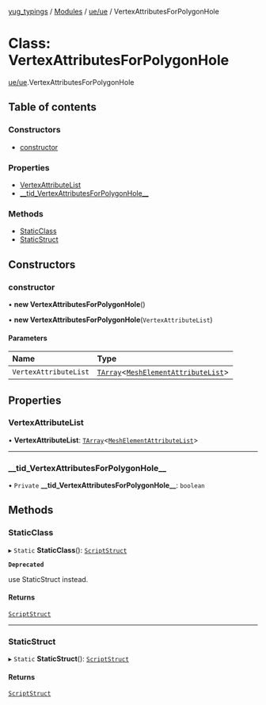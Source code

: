 [yug_typings](../README.md) / [Modules](../modules.md) / [ue/ue](../modules/ue_ue.md) / VertexAttributesForPolygonHole

# Class: VertexAttributesForPolygonHole

[ue/ue](../modules/ue_ue.md).VertexAttributesForPolygonHole

## Table of contents

### Constructors

- [constructor](ue_ue.VertexAttributesForPolygonHole.md#constructor)

### Properties

- [VertexAttributeList](ue_ue.VertexAttributesForPolygonHole.md#vertexattributelist)
- [\_\_tid\_VertexAttributesForPolygonHole\_\_](ue_ue.VertexAttributesForPolygonHole.md#__tid_vertexattributesforpolygonhole__)

### Methods

- [StaticClass](ue_ue.VertexAttributesForPolygonHole.md#staticclass)
- [StaticStruct](ue_ue.VertexAttributesForPolygonHole.md#staticstruct)

## Constructors

### constructor

• **new VertexAttributesForPolygonHole**()

• **new VertexAttributesForPolygonHole**(`VertexAttributeList`)

#### Parameters

| Name | Type |
| :------ | :------ |
| `VertexAttributeList` | [`TArray`](../interfaces/ue_puerts.TArray.md)<[`MeshElementAttributeList`](ue_ue.MeshElementAttributeList.md)\> |

## Properties

### VertexAttributeList

• **VertexAttributeList**: [`TArray`](../interfaces/ue_puerts.TArray.md)<[`MeshElementAttributeList`](ue_ue.MeshElementAttributeList.md)\>

___

### \_\_tid\_VertexAttributesForPolygonHole\_\_

• `Private` **\_\_tid\_VertexAttributesForPolygonHole\_\_**: `boolean`

## Methods

### StaticClass

▸ `Static` **StaticClass**(): [`ScriptStruct`](ue_ue.ScriptStruct.md)

**`Deprecated`**

use StaticStruct instead.

#### Returns

[`ScriptStruct`](ue_ue.ScriptStruct.md)

___

### StaticStruct

▸ `Static` **StaticStruct**(): [`ScriptStruct`](ue_ue.ScriptStruct.md)

#### Returns

[`ScriptStruct`](ue_ue.ScriptStruct.md)
